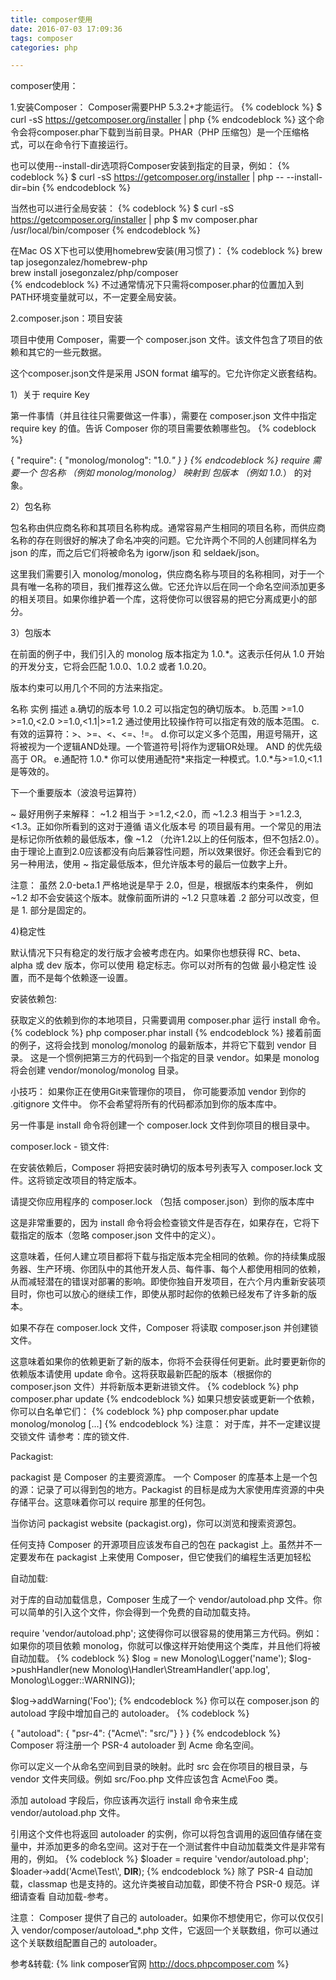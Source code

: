 ```yaml
---
title: composer使用
date: 2016-07-03 17:09:36
tags: composer
categories: php

---
```

composer使用：

1.安装Composer：
Composer需要PHP 5.3.2+才能运行。
{% codeblock %}
$ curl -sS https://getcomposer.org/installer | php
{% endcodeblock %}
这个命令会将composer.phar下载到当前目录。PHAR（PHP 压缩包）是一个压缩格式，可以在命令行下直接运行。

也可以使用--install-dir选项将Composer安装到指定的目录，例如：
{% codeblock %}
$ curl -sS https://getcomposer.org/installer | php -- --install-dir=bin
{% endcodeblock %}

当然也可以进行全局安装：
{% codeblock %}
$ curl -sS https://getcomposer.org/installer | php
$ mv composer.phar /usr/local/bin/composer
{% endcodeblock %}

在Mac OS X下也可以使用homebrew安装(用习惯了)：
{% codeblock %}
brew tap josegonzalez/homebrew-php  
brew install josegonzalez/php/composer  
{% endcodeblock %}
不过通常情况下只需将composer.phar的位置加入到PATH环境变量就可以，不一定要全局安装。
<!-- more -->

2.composer.json：项目安装

项目中使用 Composer，需要一个 composer.json 文件。该文件包含了项目的依赖和其它的一些元数据。

这个composer.json文件是采用 JSON format 编写的。它允许你定义嵌套结构。

1）关于 require Key

第一件事情（并且往往只需要做这一件事），需要在 composer.json 文件中指定 require key 的值。告诉 Composer 你的项目需要依赖哪些包。
{% codeblock %}

{
    "require": {
        "monolog/monolog": "1.0.*"
    }
}
{% endcodeblock %}
require 需要一个 包名称 （例如 monolog/monolog） 映射到 包版本 （例如 1.0.*） 的对象。

2）包名称

包名称由供应商名称和其项目名称构成。通常容易产生相同的项目名称，而供应商名称的存在则很好的解决了命名冲突的问题。它允许两个不同的人创建同样名为 json 的库，而之后它们将被命名为 igorw/json 和 seldaek/json。

这里我们需要引入 monolog/monolog，供应商名称与项目的名称相同，对于一个具有唯一名称的项目，我们推荐这么做。它还允许以后在同一个命名空间添加更多的相关项目。如果你维护着一个库，这将使你可以很容易的把它分离成更小的部分。

3）包版本

在前面的例子中，我们引入的 monolog 版本指定为 1.0.*。这表示任何从 1.0 开始的开发分支，它将会匹配 1.0.0、1.0.2 或者 1.0.20。

版本约束可以用几个不同的方法来指定。

名称                      实例                                 描述
a.确切的版本号     	1.0.2                                可以指定包的确切版本。
b.范围	>=1.0 >=1.0,<2.0 >=1.0,<1.1|>=1.2         通过使用比较操作符可以指定有效的版本范围。 
c.有效的运算符：>、>=、<、<=、!=。 
d.你可以定义多个范围，用逗号隔开，这将被视为一个逻辑AND处理。一个管道符号|将作为逻辑OR处理。 
AND 的优先级高于 OR。
e.通配符	1.0.*	你可以使用通配符*来指定一种模式。1.0.*与>=1.0,<1.1是等效的。

下一个重要版本（波浪号运算符）

~ 最好用例子来解释： ~1.2 相当于 >=1.2,<2.0，而 ~1.2.3 相当于 >=1.2.3,<1.3。正如你所看到的这对于遵循 语义化版本号 的项目最有用。一个常见的用法是标记你所依赖的最低版本，像 ~1.2 （允许1.2以上的任何版本，但不包括2.0）。由于理论上直到2.0应该都没有向后兼容性问题，所以效果很好。你还会看到它的另一种用法，使用 ~ 指定最低版本，但允许版本号的最后一位数字上升。

注意： 虽然 2.0-beta.1 严格地说是早于 2.0，但是，根据版本约束条件， 例如 ~1.2 却不会安装这个版本。就像前面所讲的 ~1.2 只意味着 .2 部分可以改变，但是 1. 部分是固定的。

4)稳定性

默认情况下只有稳定的发行版才会被考虑在内。如果你也想获得 RC、beta、alpha 或 dev 版本，你可以使用 稳定标志。你可以对所有的包做 最小稳定性 设置，而不是每个依赖逐一设置。



安装依赖包:

获取定义的依赖到你的本地项目，只需要调用 composer.phar 运行 install 命令。
{% codeblock %}
php composer.phar install
{% endcodeblock %}
接着前面的例子，这将会找到 monolog/monolog 的最新版本，并将它下载到 vendor 目录。 这是一个惯例把第三方的代码到一个指定的目录 vendor。如果是 monolog 将会创建 vendor/monolog/monolog 目录。

小技巧： 如果你正在使用Git来管理你的项目， 你可能要添加 vendor 到你的 .gitignore 文件中。 你不会希望将所有的代码都添加到你的版本库中。

另一件事是 install 命令将创建一个 composer.lock 文件到你项目的根目录中。


composer.lock - 锁文件:

在安装依赖后，Composer 将把安装时确切的版本号列表写入 composer.lock 文件。这将锁定改项目的特定版本。

请提交你应用程序的 composer.lock （包括 composer.json）到你的版本库中

这是非常重要的，因为 install 命令将会检查锁文件是否存在，如果存在，它将下载指定的版本（忽略 composer.json 文件中的定义）。

这意味着，任何人建立项目都将下载与指定版本完全相同的依赖。你的持续集成服务器、生产环境、你团队中的其他开发人员、每件事、每个人都使用相同的依赖，从而减轻潜在的错误对部署的影响。即使你独自开发项目，在六个月内重新安装项目时，你也可以放心的继续工作，即使从那时起你的依赖已经发布了许多新的版本。

如果不存在 composer.lock 文件，Composer 将读取 composer.json 并创建锁文件。

这意味着如果你的依赖更新了新的版本，你将不会获得任何更新。此时要更新你的依赖版本请使用 update 命令。这将获取最新匹配的版本（根据你的 composer.json 文件）并将新版本更新进锁文件。
{% codeblock %}
php composer.phar update
{% endcodeblock %}
如果只想安装或更新一个依赖，你可以白名单它们：
{% codeblock %}
php composer.phar update monolog/monolog [...]
{% endcodeblock %}
注意： 对于库，并不一定建议提交锁文件 请参考：库的锁文件.

Packagist:

packagist 是 Composer 的主要资源库。 一个 Composer 的库基本上是一个包的源：记录了可以得到包的地方。Packagist 的目标是成为大家使用库资源的中央存储平台。这意味着你可以 require 那里的任何包。

当你访问 packagist website (packagist.org)，你可以浏览和搜索资源包。

任何支持 Composer 的开源项目应该发布自己的包在 packagist 上。虽然并不一定要发布在 packagist 上来使用 Composer，但它使我们的编程生活更加轻松



自动加载:

对于库的自动加载信息，Composer 生成了一个 vendor/autoload.php 文件。你可以简单的引入这个文件，你会得到一个免费的自动加载支持。

require 'vendor/autoload.php';
这使得你可以很容易的使用第三方代码。例如：如果你的项目依赖 monolog，你就可以像这样开始使用这个类库，并且他们将被自动加载。
{% codeblock %}
$log = new Monolog\Logger('name');
$log->pushHandler(new Monolog\Handler\StreamHandler('app.log', Monolog\Logger::WARNING));

$log->addWarning('Foo');
{% endcodeblock %}
你可以在 composer.json 的 autoload 字段中增加自己的 autoloader。
{% codeblock %}

{
    "autoload": {
        "psr-4": {"Acme\\": "src/"}
    }
}
{% endcodeblock %}
Composer 将注册一个 PSR-4 autoloader 到 Acme 命名空间。

你可以定义一个从命名空间到目录的映射。此时 src 会在你项目的根目录，与 vendor 文件夹同级。例如 src/Foo.php 文件应该包含 Acme\Foo 类。

添加 autoload 字段后，你应该再次运行 install 命令来生成 vendor/autoload.php 文件。

引用这个文件也将返回 autoloader 的实例，你可以将包含调用的返回值存储在变量中，并添加更多的命名空间。这对于在一个测试套件中自动加载类文件是非常有用的，例如。
{% codeblock %}
$loader = require 'vendor/autoload.php';
$loader->add('Acme\\Test\\', __DIR__);
{% endcodeblock %}
除了 PSR-4 自动加载，classmap 也是支持的。这允许类被自动加载，即使不符合 PSR-0 规范。详细请查看 自动加载-参考。

注意： Composer 提供了自己的 autoloader。如果你不想使用它，你可以仅仅引入 vendor/composer/autoload_*.php 文件，它返回一个关联数组，你可以通过这个关联数组配置自己的 autoloader。

参考&转载:
{% link composer官网 http://docs.phpcomposer.com %}